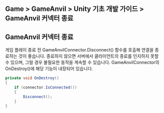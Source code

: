 ## Game > GameAnvil > Unity 기초 개발 가이드 > GameAnvil 커넥터 종료

## GameAnvil 커넥터 종료

게임 플레이 종료 전 GameAnvilConnector.Disconnect() 함수를 호출해 연결을 종료하는 것이 좋습니다. 종료하지 않으면 서버에서 클라이언트의 종료를 인지하지 못할 수 있으며, 그럴 경우 불필요한 동작을 계속할 수 있습니다. 
GameAnvilConnector의 OnDestroy()에 해당 기능이 내장되어 있습니다.

```csharp
private void OnDestroy()
{
    if (connector.IsConnected())
    {
        Disconnect();
    }
}
```
